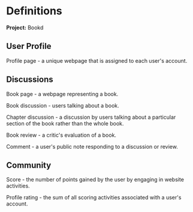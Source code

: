 # Definitions

**Project:** Bookd

## User Profile

Profile page - a unique webpage that is assigned to each user's account.

## Discussions

Book page - a webpage representing a book.

Book discussion - users talking about a book.

Chapter discussion - a discussion by users talking about a particular section of the book rather than the whole book.

Book review - a critic's evaluation of a book.

Comment - a user's public note responding to a discussion or review.

## Community

Score - the number of points gained by the user by engaging in website activities.

Profile rating - the sum of all scoring activities associated with a user's account.